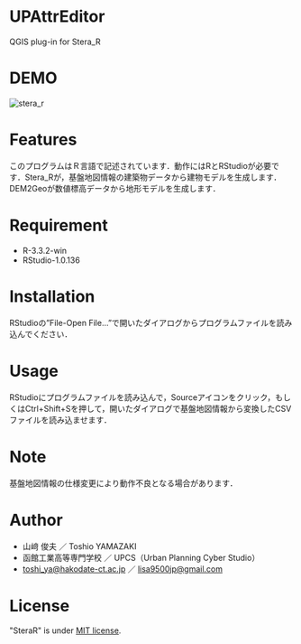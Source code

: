 # UPAttrEditor
QGIS plug-in for Stera_R

# DEMO

![stera_r](https://user-images.githubusercontent.com/21374896/157591374-c7f2aa3a-8807-4cee-aa2e-484b49765938.png)

# Features

このプログラムはＲ言語で記述されています．動作にはRとRStudioが必要です．Stera_Rが，基盤地図情報の建築物データから建物モデルを生成します．DEM2Geoが数値標高データから地形モデルを生成します．

# Requirement

* R-3.3.2-win
* RStudio-1.0.136

# Installation

RStudioの”File-Open File...”で開いたダイアログからプログラムファイルを読み込んでください．

# Usage

RStudioにプログラムファイルを読み込んで，Sourceアイコンをクリック，もしくはCtrl+Shift+Sを押して，開いたダイアログで基盤地図情報から変換したCSVファイルを読み込ませます．

# Note

基盤地図情報の仕様変更により動作不良となる場合があります．

# Author

* 山﨑 俊夫 ／ Toshio YAMAZAKI
* 函館工業高等専門学校 ／ UPCS（Urban Planning Cyber Studio）
* toshi_ya@hakodate-ct.ac.jp  ／ lisa9500jp@gmail.com

# License

"SteraR" is under [MIT license](https://en.wikipedia.org/wiki/MIT_License).
